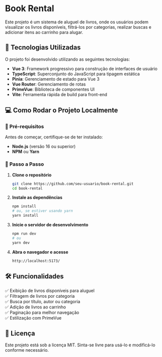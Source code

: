 # Book Rental

Este projeto é um sistema de aluguel de livros, onde os usuários podem visualizar os livros disponíveis, filtrá-los por categorias, realizar buscas e adicionar itens ao carrinho para alugar.

## 🚀 Tecnologias Utilizadas

O projeto foi desenvolvido utilizando as seguintes tecnologias:

- **Vue 3**: Framework progressivo para construção de interfaces de usuário
- **TypeScript**: Superconjunto do JavaScript para tipagem estática
- **Pinia**: Gerenciamento de estado para Vue 3
- **Vue Router**: Gerenciamento de rotas
- **PrimeVue**: Biblioteca de componentes UI
- **Vite**: Ferramenta rápida de build para front-end

## 💻 Como Rodar o Projeto Localmente

### 🔹 Pré-requisitos

Antes de começar, certifique-se de ter instalado:

- **Node.js** (versão 16 ou superior)
- **NPM** ou **Yarn**

### 🔹 Passo a Passo

1. **Clone o repositório**

   ```sh
   git clone https://github.com/seu-usuario/book-rental.git
   cd book-rental
   ```

2. **Instale as dependências**

   ```sh
   npm install
   # ou, se estiver usando yarn
   yarn install
   ```

3. **Inicie o servidor de desenvolvimento**

   ```sh
   npm run dev
   # ou
   yarn dev
   ```

4. **Abra o navegador e acesse**
   ```
   http://localhost:5173/
   ```

## 🛠️ Funcionalidades

✅ Exibição de livros disponíveis para aluguel  
✅ Filtragem de livros por categoria  
✅ Busca por título, autor ou categoria  
✅ Adição de livros ao carrinho  
✅ Paginação para melhor navegação  
✅ Estilização com PrimeVue

## 📜 Licença

Este projeto está sob a licença MIT. Sinta-se livre para usá-lo e modificá-lo conforme necessário.
